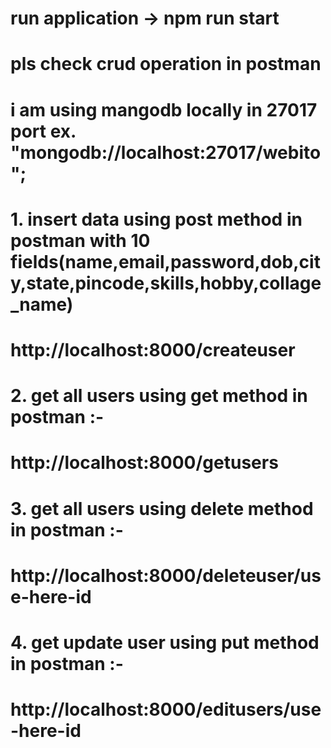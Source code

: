 
# run application -> npm run start

# pls check crud operation in postman 
# i am using mangodb locally in 27017 port ex. "mongodb://localhost:27017/webito";

# 1. insert data using post method in postman with 10 fields(name,email,password,dob,city,state,pincode,skills,hobby,collage_name) 
# http://localhost:8000/createuser

# 2. get all users using get method in postman :-
# http://localhost:8000/getusers

# 3. get all users using delete method in postman :-
# http://localhost:8000/deleteuser/use-here-id


# 4. get update user using put method in postman :-
# http://localhost:8000/editusers/use-here-id

